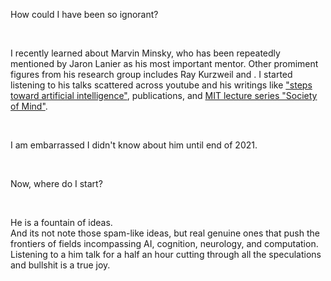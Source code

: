 
How could I have been so ignorant?

&nbsp;

I recently learned about Marvin Minsky, who has been repeatedly mentioned by Jaron Lanier as his most important mentor. Other promiment figures from his research group includes Ray Kurzweil and . I started listening to his talks scattered across youtube and his writings like ["steps toward artificial intelligence"](https://courses.csail.mit.edu/6.803/pdf/steps.pdf), publications, and [MIT lecture series "Society of Mind"](https://ocw.mit.edu/courses/electrical-engineering-and-computer-science/6-868j-the-society-of-mind-fall-2011/). 

&nbsp;

I am embarrassed I didn't know about him until end of 2021. 

&nbsp;

Now, where do I start?

&nbsp;

He is a fountain of ideas.   
And its not note those spam-like ideas, but real genuine ones that push the frontiers of fields incompassing AI, cognition, neurology, and computation. Listening to a him talk for a half an hour cutting through all the speculations and bullshit is a true joy. 
  
&nbsp;

